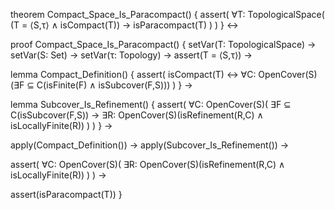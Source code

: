 theorem Compact_Space_Is_Paracompact() {
  assert(
    ∀T: TopologicalSpace(
      (T = ⟨S,τ⟩ ∧ isCompact(T)) → isParacompact(T)
    )
  )
} ↔

proof Compact_Space_Is_Paracompact() {
  setVar(T: TopologicalSpace) →
  setVar(S: Set) →
  setVar(τ: Topology) →
  assert(T = ⟨S,τ⟩) →
  
  lemma Compact_Definition() {
    assert(
      isCompact(T) ↔ 
      ∀C: OpenCover(S)(∃F ⊆ C(isFinite(F) ∧ isSubcover(F,S)))
    )
  } →

  lemma Subcover_Is_Refinement() {
    assert(
      ∀C: OpenCover(S)(
        ∃F ⊆ C(isSubcover(F,S)) → 
        ∃R: OpenCover(S)(isRefinement(R,C) ∧ isLocallyFinite(R))
      )
    )
  } →

  apply(Compact_Definition()) →
  apply(Subcover_Is_Refinement()) →
  
  assert(
    ∀C: OpenCover(S)(
      ∃R: OpenCover(S)(isRefinement(R,C) ∧ isLocallyFinite(R))
    )
  ) →
  
  assert(isParacompact(T))
}